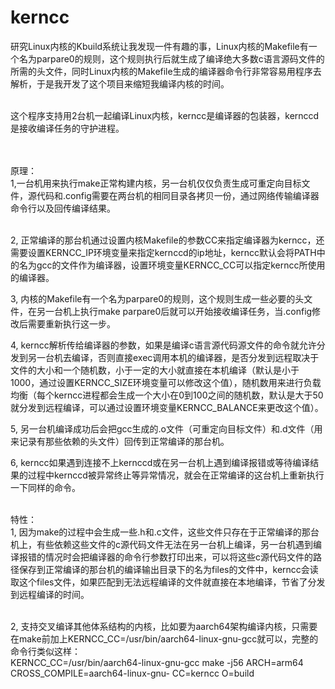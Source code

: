 # kerncc
研究Linux内核的Kbuild系统让我发现一件有趣的事，Linux内核的Makefile有一个名为parpare0的规则，这个规则执行后就生成了编译绝大多数c语言源码文件的所需的头文件，同时Linux内核的Makefile生成的编译器命令行非常容易用程序去解析，于是我开发了这个项目来缩短我编译内核的时间。<br/><br/>

这个程序支持用2台机一起编译Linux内核，kerncc是编译器的包装器，kernccd是接收编译任务的守护进程。<br/><br/>

<br/>
原理：<br/>
1,一台机用来执行make正常构建内核，另一台机仅仅负责生成可重定向目标文件，源代码和.config需要在两台机的相同目录各拷贝一份，通过网络传输编译器命令行以及回传编译结果。<br/><br/>

2, 正常编译的那台机通过设置内核Makefile的参数CC来指定编译器为kerncc，还需要设置KERNCC_IP环境变量来指定kernccd的ip地址，kerncc默认会将PATH中的名为gcc的文件作为编译器，设置环境变量KERNCC_CC可以指定kerncc所使用的编译器。<br/>

3, 内核的Makefile有一个名为parpare0的规则，这个规则生成一些必要的头文件，在另一台机上执行make parpare0后就可以开始接收编译任务，当.config修改后需要重新执行这一步。<br/>

4, kerncc解析传给编译器的参数，如果是编译c语言源代码源文件的命令就允许分发到另一台机去编译，否则直接exec调用本机的编译器，是否分发到远程取决于文件的大小和一个随机数，小于一定的大小就直接在本机编译（默认是小于1000，通过设置KERNCC_SIZE环境变量可以修改这个值），随机数用来进行负载均衡（每个kerncc进程都会生成一个大小在0到100之间的随机数，默认是大于50就分发到远程编译，可以通过设置环境变量KERNCC_BALANCE来更改这个值）。<br/>

5, 另一台机编译成功后会把gcc生成的.o文件（可重定向目标文件）和.d文件（用来记录有那些依赖的头文件）回传到正常编译的那台机。<br/>

6, kerncc如果遇到连接不上kernccd或在另一台机上遇到编译报错或等待编译结果的过程中kernccd被异常终止等异常情况，就会在正常编译的这台机上重新执行一下同样的命令。<br/>

<br/>
特性：<br/>
1, 因为make的过程中会生成一些.h和.c文件，这些文件只存在于正常编译的那台机上，有些依赖这些文件的c源代码文件无法在另一台机上编译，另一台机遇到编译报错的情况时会把编译器的命令行参数打印出来，可以将这些c源代码文件的路径保存到正常编译的那台机的编译输出目录下的名为files的文件中，kerncc会读取这个files文件，如果匹配到无法远程编译的文件就直接在本地编译，节省了分发到远程编译的时间。<br/><br/>

2, 支持交叉编译其他体系结构的内核，比如要为aarch64架构编译内核，只需要在make前加上KERNCC_CC=/usr/bin/aarch64-linux-gnu-gcc就可以，完整的命令行类似这样：<br/>
KERNCC_CC=/usr/bin/aarch64-linux-gnu-gcc make -j56 ARCH=arm64 CROSS_COMPILE=aarch64-linux-gnu- CC=kerncc O=build
